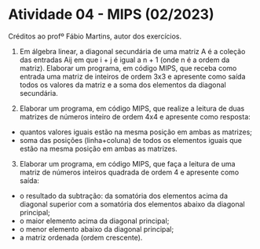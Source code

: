 # Atividade 04 - MIPS (02/2023)

Créditos ao profº Fábio Martins, autor dos exercícios.

1. Em álgebra linear, a diagonal secundária de uma matriz A é a coleção das entradas Aij em que i + j é igual a n + 1 (onde n é a ordem da matriz).  Elaborar um programa, em  código  MIPS,  que  receba  como  entrada  uma  matriz  de  inteiros  de  ordem    3x3  e apresente como saída todos os valores da matriz e a soma dos elementos da diagonal secundária.

2. Elaborar um programa, em código MIPS, que realize a leitura de duas matrizes de números inteiro de ordem 4x4  e apresente como resposta:  
* quantos valores iguais estão na mesma posição em ambas as matrizes;  
* soma das posições (linha+coluna) de todos os elementos iguais que estão na mesma posição em ambas as matrizes.

3. Elaborar  um  programa,  em  código  MIPS,  que  faça  a  leitura  de  uma  matriz  de números inteiros quadrada de ordem 4  e apresente como saída: 
* o resultado da subtração: da somatória dos elementos acima da diagonal superior com a somatória dos elementos abaixo da diagonal principal; 
* o maior elemento acima da diagonal principal; 
* o menor elemento abaixo da diagonal principal; 
* a matriz ordenada (ordem crescente).